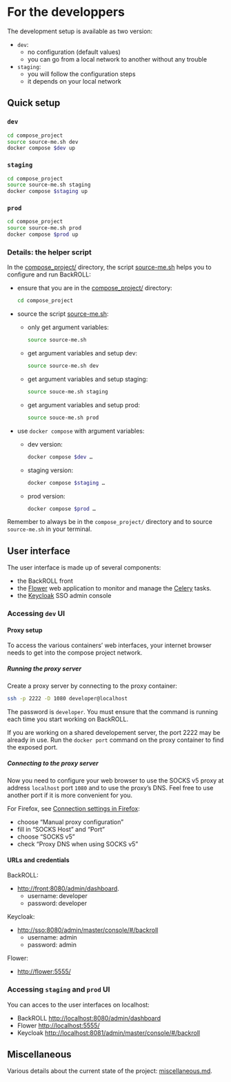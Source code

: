 # For the developpers

The development setup is available as two version:

- `dev`:
  - no configuration (default values)
  - you can go from a local network to another without any trouble
- `staging`:
  - you will follow the configuration steps
  - it depends on your local network

## Quick setup

### `dev`

```bash
cd compose_project
source source-me.sh dev
docker compose $dev up
```

### `staging`

```bash
cd compose_project
source source-me.sh staging
docker compose $staging up
```

### `prod`

```bash
cd compose_project
source source-me.sh prod
docker compose $prod up
```

### Details: the helper script

In the [compose_project/](.) directory, the script [source-me.sh](./source-me.sh) helps you to configure and run BackROLL:

- ensure that you are in the [compose_project/](.) directory:

  ```bash
  cd compose_project
  ```

- source the script [source-me.sh](./source-me.sh):
  - only get argument variables:
    ```bash
    source source-me.sh
    ```
  - get argument variables and setup dev:
    ```bash
    source source-me.sh dev
    ```
  - get argument variables and setup staging:
    ```bash
    source souce-me.sh staging
    ```
  - get argument variables and setup prod:
    ```bash
    source souce-me.sh prod
    ```
- use `docker compose` with argument variables:
  - dev version:
    ```bash
    docker compose $dev …
    ```
  - staging version:
    ```bash
    docker compose $staging …
    ```
  - prod version:
    ```bash
    docker compose $prod …
    ```

Remember to always be in the `compose_project/` directory and to source `source-me.sh` in your terminal.

## User interface

The user interface is made up of several components:

- the BackROLL front
- the [Flower](https://flower.readthedocs.io/en/latest/) web application to monitor and manage the [Celery](https://docs.celeryq.dev/en/stable/) tasks.
- the [Keycloak](https://www.keycloak.org/) SSO admin console

### Accessing `dev` UI

#### Proxy setup

To access the various containers’ web interfaces, your internet browser needs to get into the compose project network.

##### Running the proxy server

Create a proxy server by connecting to the proxy container:

```bash
ssh -p 2222 -D 1080 developer@localhost
```

The password is `developer`. You must ensure that the command is running each time you start working on BackROLL.

If you are working on a shared developement server, the port 2222 may be already in use. Run the `docker port` command on the proxy container to find the exposed port.

##### Connecting to the proxy server

Now you need to configure your web browser to use the SOCKS v5 proxy at address `localhost` port `1080` and to use the proxy’s DNS. Feel free to use another port if it is more convenient for you.

For Firefox, see [Connection settings in Firefox](https://support.mozilla.org/en-US/kb/connection-settings-firefox):

- choose “Manual proxy configuration”
- fill in “SOCKS Host” and “Port”
- choose “SOCKS v5”
- check “Proxy DNS when using SOCKS v5”

#### URLs and credentials

BackROLL:

- [http://front:8080/admin/dashboard](http://front:8080/admin/dashboard).
  - username: developer
  - password: developer

Keycloak:

- [http://sso:8080/admin/master/console/#/backroll](http://sso:8080/admin/master/console/#/backroll)
  - username: admin
  - password: admin

Flower:

- [http://flower:5555/](http://flower:5555/)

### Accessing `staging` and `prod` UI

You can acces to the user interfaces on localhost:

- BackROLL [http://localhost:8080/admin/dashboard](http://localhost:8080/admin/dashboard)
- Flower [http://localhost:5555/](http://localhost:5555/)
- Keycloak [http://localhost:8081/admin/master/console/#/backroll](http://localhost:8081/admin/master/console/#/backroll)

## Miscellaneous

Various details about the current state of the project: [miscellaneous.md](./miscellaneous.md).
